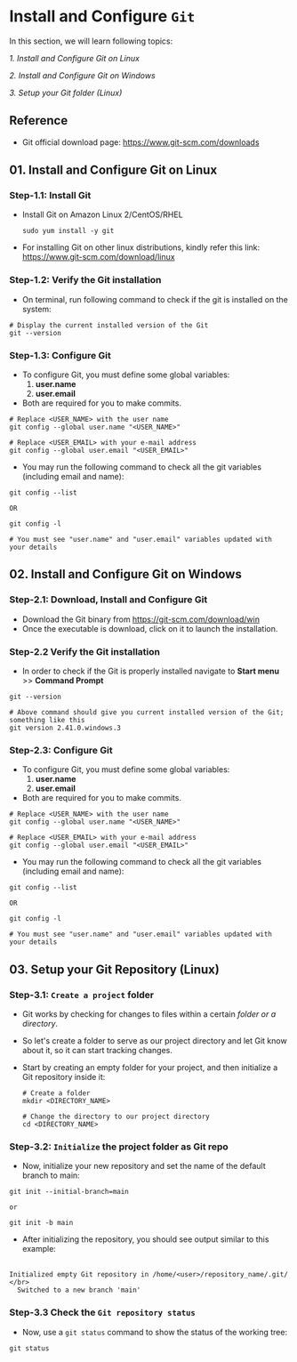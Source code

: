 # Install and Configure `Git`

In this section, we will learn following topics:

_1. Install and Configure Git on Linux_

_2. Install and Configure Git on Windows_

_3. Setup your Git folder (Linux)_

## Reference

- Git official download page: https://www.git-scm.com/downloads

## 01. Install and Configure Git on Linux

### Step-1.1: Install Git

- Install Git on Amazon Linux 2/CentOS/RHEL

  ```
  sudo yum install -y git
  ```

- For installing Git on other linux distributions, kindly refer this link: https://www.git-scm.com/download/linux

### Step-1.2: Verify the Git installation

- On terminal, run following command to check if the git is installed on the system:

```
# Display the current installed version of the Git
git --version
```

### Step-1.3: Configure Git

- To configure Git, you must define some global variables:
  1. **user.name**
  2. **user.email**
- Both are required for you to make commits.

```
# Replace <USER_NAME> with the user name
git config --global user.name "<USER_NAME>"

# Replace <USER_EMAIL> with your e-mail address
git config --global user.email "<USER_EMAIL>"
```

- You may run the following command to check all the git variables (including email and name):

```
git config --list

OR

git config -l

# You must see "user.name" and "user.email" variables updated with your details
```

## 02. Install and Configure Git on Windows

### Step-2.1: Download, Install and Configure Git

- Download the Git binary from https://git-scm.com/download/win
- Once the executable is download, click on it to launch the installation.

### Step-2.2 Verify the Git installation

- In order to check if the Git is properly installed navigate to **Start menu** >> **Command Prompt**

```
git --version

# Above command should give you current installed version of the Git; something like this
git version 2.41.0.windows.3
```

### Step-2.3: Configure Git

- To configure Git, you must define some global variables:
  1. **user.name**
  2. **user.email**
- Both are required for you to make commits.

```
# Replace <USER_NAME> with the user name
git config --global user.name "<USER_NAME>"

# Replace <USER_EMAIL> with your e-mail address
git config --global user.email "<USER_EMAIL>"
```

- You may run the following command to check all the git variables (including email and name):

```
git config --list

OR

git config -l

# You must see "user.name" and "user.email" variables updated with your details
```

## 03. Setup your Git Repository (Linux)

### Step-3.1: `Create a project` folder

- Git works by checking for changes to files within a certain _folder or a directory_.
- So let's create a folder to serve as our project directory and let Git know about it, so it can start tracking changes.
- Start by creating an empty folder for your project, and then initialize a Git repository inside it:

  ```
  # Create a folder
  mkdir <DIRECTORY_NAME>

  # Change the directory to our project directory
  cd <DIRECTORY_NAME>
  ```

### Step-3.2: `Initialize` the project folder as Git repo

- Now, initialize your new repository and set the name of the default branch to main:

```
git init --initial-branch=main

or

git init -b main
```

- After initializing the repository, you should see output similar to this example:</br></br>

```
Initialized empty Git repository in /home/<user>/repository_name/.git/ </br>
  Switched to a new branch 'main'
```

### Step-3.3 Check the `Git repository status`

- Now, use a `git status` command to show the status of the working tree:

```
git status
```